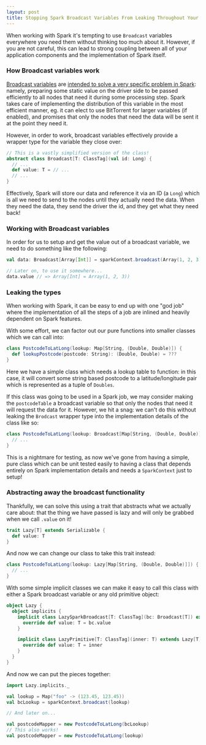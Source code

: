 ```yaml
---
layout: post
title: Stopping Spark Broadcast Variables From Leaking Throughout Your Application
---
```


When working with Spark it's tempting to use `Broadcast` variables everywhere you need them without thinking too much about it. However, if you are not careful, this can lead to strong coupling between all of your application components and the implementation of Spark itself.

### How Broadcast variables work

[Broadcast variables](https://spark.apache.org/docs/latest/programming-guide.html#broadcast-variables) are [intended to solve a very specific problem in Spark](https://jaceklaskowski.gitbooks.io/mastering-apache-spark/content/spark-broadcast.html): namely, preparing some static value on the driver side to be passed efficiently to all nodes that need it during some processing step. Spark takes care of implementing the distribution of this variable in the most efficient manner, eg. it can elect to use BitTorrent for larger variables (if enabled), and promises that only the nodes that need the data will be sent it at the point they need it.

However, in order to work, broadcast variables effectively provide a wrapper type for the variable they close over:

```scala
// This is a vastly simplified version of the class!
abstract class Broadcast[T: ClassTag](val id: Long) {
  // ...
  def value: T = // ...
  // ...
}
```

Effectively, Spark will store our data and reference it via an ID (a `Long`) which is all we need to send to the nodes until they actually need the data. When they need the data, they send the driver the id, and they get what they need back!

### Working with Broadcast variables

In order for us to setup and get the value out of a broadcast variable, we need to do something like the following:

```scala
val data: Broadcast[Array[Int]] = sparkContext.broadcast(Array(1, 2, 3))

// Later on, to use it somewhere...
data.value // => Array[Int] = Array(1, 2, 3))
```

### Leaking the types

When working with Spark, it can be easy to end up with one "god job" where the implementation of all the steps of a job are inlined and heavily dependent on Spark features.

With some effort, we can factor out our pure functions into smaller classes which we can call into:

```scala
class PostcodeToLatLong(lookup: Map[String, (Double, Double)]) {
  def lookupPostcode(postcode: String): (Double, Double) = ???
}
```

Here we have a simple class which needs a lookup table to function: in this case, it will convert some string based postcode to a latitude/longitude pair which is represented as a tuple of `Doubles`.

If this class was going to be used in a Spark job, we may consider making the `postcodeTable` a broadcast variable so that only the nodes that need it will request the data for it. However, we hit a snag: we can't do this without leaking the `Brodcast` wrapper type into the implementation details of the class like so:

```scala
class PostcodeToLatLong(lookup: Broadcast[Map[String, (Double, Double)]]) {
  // ...
}
```

This is a nightmare for testing, as now we've gone from having a simple, pure class which can be unit tested easily to having a class that depends entirely on Spark implementation details and needs a `SparkContext` just to setup!

### Abstracting away the broadcast functionality

Thankfully, we can solve this using a trait that abstracts what we actually care about: that the thing we have passed is lazy and will only be grabbed when we call `.value` on it!

```scala
trait Lazy[T] extends Serializable {
  def value: T
}
```

And now we can change our class to take this trait instead:

```scala
class PostcodeToLatLong(lookup: Lazy[Map[String, (Double, Double)]]) {
  // ...
}
```

With some simple implicit classes we can make it easy to call this class with either a Spark broadcast variable or any old primitive object:

```scala
object Lazy {
  object implicits {
    implicit class LazySparkBroadcast[T: ClassTag](bc: Broadcast[T]) extends Lazy[T] {
      override def value: T = bc.value
    }

    implicit class LazyPrimitive[T: ClassTag](inner: T) extends Lazy[T] {
      override def value: T = inner
    }
  }
}
```

And now we can put the pieces together:

```scala
import Lazy.implicits._

val lookup = Map("foo" -> (123.45, 123.45))
val bcLookup = sparkContext.broadcast(lookup)

// And later on...

val postcodeMapper = new PostcodeToLatLong(bcLookup)
// This also works!
val postcodeMapper = new PostcodeToLatLong(lookup)
```
